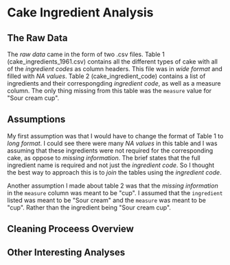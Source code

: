 # Cake Ingredient Analysis

## The Raw Data

The *raw data* came in the form of two .csv files. Table 1 (cake_ingredients_1961.csv)  contains all the different types of cake with all of the _ingredient codes_ as column headers. This file was in *wide format* and filled with _NA values_. Table 2 (cake_ingredient_code) contains a list of ingredients and their correspongding _ingredient code_, as well as a measure column. The only thing missing from this table was the `measure` value for "Sour cream cup".

## Assumptions

My first assumption was that I would have to change the format of Table 1 to *long format*. I could see there were many _NA values_ in this table and I was assuming that these ingredients were not required for the corresponding cake, as oppose to *missing information*. The brief states that the full ingredient name is required and not just the _ingredient code_. So I thought the best way to approach this is to *join* the tables using the _ingredient code_. 

Another assumption I made about table 2 was that the *missing information* in the `measure` column was meant to be "cup". I assumed that the `ingredient` listed was meant to be "Sour cream" and the `measure` was meant to be "cup". Rather than the ingredient being "Sour cream cup".


## Cleaning Proceess Overview



## Other Interesting Analyses